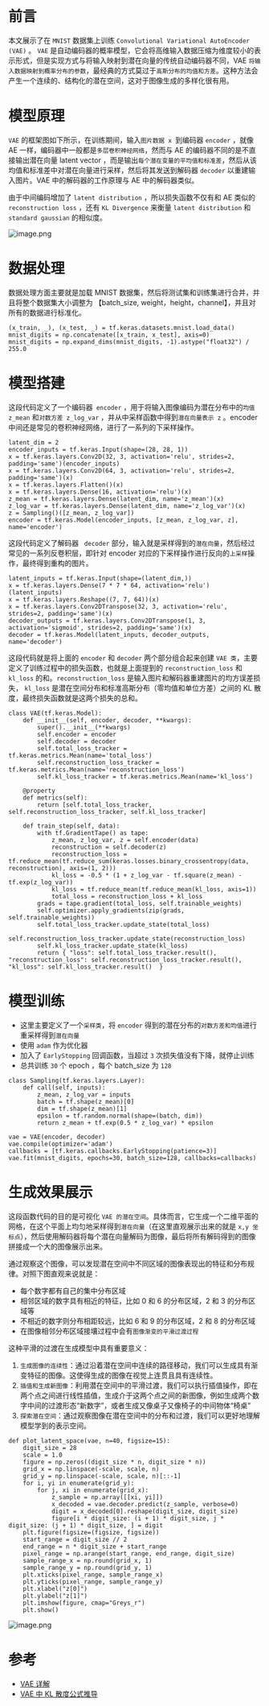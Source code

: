 

# 前言

本文展示了在 `MNIST` 数据集上训练 `Convolutional Variational AutoEncoder (VAE)` 。 `VAE` 是自动编码器的概率模型，它会将高维输入数据压缩为维度较小的表示形式，但是实现方式与将输入映射到潜在向量的传统自动编码器不同，VAE `将输入数据映射到概率分布的参数`，最经典的方式莫过于`高斯分布的均值和方差`。这种方法会产生一个连续的、结构化的潜在空间，这对于图像生成的多样化很有用。


# 模型原理

 `VAE` 的框架图如下所示，在训练期间，输入`图片数据 x `到编码器 `encoder` ，就像 AE 一样，编码器中一般都是`多层卷积神经网络`，然而与 AE 的编码器不同的是不直接输出潜在向量 latent vector ，而是输出`每个潜在变量的平均值和标准差`，然后从该均值和标准差中对潜在向量进行采样，然后将其发送到解码器 `decoder` 以重建输入图片。VAE 中的解码器的工作原理与 AE 中的解码器类似。
 
由于中间编码增加了 `latent distribution` ，所以损失函数不仅有和 AE 类似的 `reconstruction loss` ，还有 `KL Divergence` 来衡量 `latent distribution` 和 `standard gaussian` 的相似度。

![image.png](https://p9-juejin.byteimg.com/tos-cn-i-k3u1fbpfcp/fe90c06e0db04983872cfd509ceb3175~tplv-k3u1fbpfcp-jj-mark:0:0:0:0:q75.image#?w=2000&h=999&s=324110&e=png&a=1&b=fdfdfd)





# 数据处理


数据处理方面主要就是加载 MNIST 数据集，然后将测试集和训练集进行合并，并且将整个数据集大小调整为 【batch_size, weight，height，channel】，并且对所有的数据进行标准化。
```
(x_train, _), (x_test, _) = tf.keras.datasets.mnist.load_data()
mnist_digits = np.concatenate([x_train, x_test], axis=0)
mnist_digits = np.expand_dims(mnist_digits, -1).astype("float32") / 255.0
```



# 模型搭建


这段代码定义了一个编码器` encoder` ，用于将输入图像编码为潜在分布中的`均值 z_mean` 和`对数方差 z_log_var` ，并从中采样函数中得到`潜在向量表示 z` 。encoder 中间还是常见的卷积神经网络，进行了一系列的下采样操作。

```
latent_dim = 2
encoder_inputs = tf.keras.Input(shape=(28, 28, 1))   
x = tf.keras.layers.Conv2D(32, 3, activation='relu', strides=2, padding='same')(encoder_inputs) 
x = tf.keras.layers.Conv2D(64, 3, activation='relu', strides=2, padding='same')(x)   
x = tf.keras.layers.Flatten()(x)   
x = tf.keras.layers.Dense(16, activation='relu')(x)  
z_mean = tf.keras.layers.Dense(latent_dim, name='z_mean')(x)   
z_log_var = tf.keras.layers.Dense(latent_dim, name='z_log_var')(x)   
z = Sampling()([z_mean, z_log_var])   
encoder = tf.keras.Model(encoder_inputs, [z_mean, z_log_var, z], name='encoder')
```

这段代码定义了解码器 ` decoder`  部分，输入就是采样得到的`潜在向量`，然后经过常见的一系列反卷积层，即针对 encoder 对应的下采样操作进行反向的`上采样`操作，最终得到重构的图片。

```
latent_inputs = tf.keras.Input(shape=(latent_dim,))  
x = tf.keras.layers.Dense(7 * 7 * 64, activation='relu')(latent_inputs)   
x = tf.keras.layers.Reshape((7, 7, 64))(x)   
x = tf.keras.layers.Conv2DTranspose(32, 3, activation='relu', strides=2, padding='same')(x)   
decoder_outputs = tf.keras.layers.Conv2DTranspose(1, 3, activation='sigmoid', strides=2, padding='same')(x)   
decoder = tf.keras.Model(latent_inputs, decoder_outputs, name='decoder')
```

这段代码就是将上面的 `encoder` 和 `decoder` 两个部分组合起来创建 `VAE 类`，主要定义了训练过程中的损失函数，也就是上面提到的 `reconstruction_loss` 和 `kl_loss` 的和。`reconstruction_loss` 是输入图片和解码器重建图片的均方误差损失， `kl_loss` 是潜在空间分布和标准高斯分布（零均值和单位方差）之间的 KL 散度，最终损失函数就是这两个损失的总和。

```
class VAE(tf.keras.Model):
    def __init__(self, encoder, decoder, **kwargs):
        super().__init__(**kwargs)
        self.encoder = encoder
        self.decoder = decoder
        self.total_loss_tracker = tf.keras.metrics.Mean(name='total_loss')
        self.reconstruction_loss_tracker = tf.keras.metrics.Mean(name='reconstruction_loss')
        self.kl_loss_tracker = tf.keras.metrics.Mean(name='kl_loss')

    @property
    def metrics(self):
        return [self.total_loss_tracker, self.reconstruction_loss_tracker, self.kl_loss_tracker]

    def train_step(self, data):
        with tf.GradientTape() as tape:
            z_mean, z_log_var, z = self.encoder(data)
            reconstruction = self.decoder(z)
            reconstruction_loss = tf.reduce_mean(tf.reduce_sum(keras.losses.binary_crossentropy(data, reconstruction), axis=(1, 2)))
            kl_loss = -0.5 * (1 + z_log_var - tf.square(z_mean) - tf.exp(z_log_var))
            kl_loss = tf.reduce_mean(tf.reduce_mean(kl_loss, axis=1))
            total_loss = reconstruction_loss + kl_loss
        grads = tape.gradient(total_loss, self.trainable_weights)
        self.optimizer.apply_gradients(zip(grads, self.trainable_weights))
        self.total_loss_tracker.update_state(total_loss)
        self.reconstruction_loss_tracker.update_state(reconstruction_loss)
        self.kl_loss_tracker.update_state(kl_loss)
        return { "loss": self.total_loss_tracker.result(),  "reconstruction_loss": self.reconstruction_loss_tracker.result(), "kl_loss": self.kl_loss_tracker.result()  }
```

# 模型训练

- 这里主要定义了一个`采样类`，将 `encoder` 得到的潜在分布的`对数方差和均值`进行重采样得到`潜在向量`
- 使用 `adam` 作为优化器
- 加入了 `EarlyStopping` 回调函数，当超过 `3` 次损失值没有下降，就停止训练
- 总共训练 `30` 个 epoch ，每个 batch_size 为 `128` 
```
class Sampling(tf.keras.layers.Layer):
    def call(self, inputs):
        z_mean, z_log_var = inputs
        batch = tf.shape(z_mean)[0]
        dim = tf.shape(z_mean)[1]
        epsilon = tf.random.normal(shape=(batch, dim))
        return z_mean + tf.exp(0.5 * z_log_var) * epsilon

vae = VAE(encoder, decoder)
vae.compile(optimizer='adam')
callbacks = [tf.keras.callbacks.EarlyStopping(patience=3)]
vae.fit(mnist_digits, epochs=30, batch_size=128, callbacks=callbacks)
```

# 生成效果展示


这段函数代码的目的是可视化 `VAE 的潜在空间`。具体而言，它生成一个二维平面的网格，在这个平面上均匀地采样得到`潜在向量`（在这里直观展示出来的就是 `x,y 坐标点`），然后使用解码器将每个潜在向量解码为图像，最后将所有解码得到的图像拼接成一个大的图像展示出来。

通过观察这个图像，可以发现潜在空间中不同区域的图像表现出的特征和分布规律。对照下图直观来说就是：

- 每个数字都有自己的集中分布区域
- 相邻区域的数字具有相近的特征，比如 0 和 6 的分布区域，2 和 3 的分布区域等
- 不相近的数字则分布相距较远，比如 6 和 9 的分布区域，2 和 8 的分布区域
- 在图像相邻分布区域接壤过程中会有`图像渐变的平滑过渡过程`

这种平滑的过渡在生成模型中具有重要意义：

1.  `生成图像的连续性`：通过沿着潜在空间中连续的路径移动，我们可以生成具有渐变特征的图像。这使得生成的图像在视觉上连贯且具有连续性。
1.  `插值和生成新图像`：利用潜在空间中的平滑过渡，我们可以执行插值操作，即在两个点之间进行线性插值，生成介于这两个点之间的新图像，例如生成两个数字中间的过渡形态“新数字”，或者生成又像桌子又像椅子的中间物体“椅桌”
1.  `探索潜在空间`：通过观察图像在潜在空间中的分布和过渡，我们可以更好地理解模型学到的表示空间。

```
def plot_latent_space(vae, n=40, figsize=15):
    digit_size = 28
    scale = 1.0
    figure = np.zeros((digit_size * n, digit_size * n))
    grid_x = np.linspace(-scale, scale, n)
    grid_y = np.linspace(-scale, scale, n)[::-1]
    for i, yi in enumerate(grid_y):
        for j, xi in enumerate(grid_x):
            z_sample = np.array([[xi, yi]])
            x_decoded = vae.decoder.predict(z_sample, verbose=0)
            digit = x_decoded[0].reshape(digit_size, digit_size)
            figure[i * digit_size: (i + 1) * digit_size, j * digit_size: (j + 1) * digit_size, ] = digit
    plt.figure(figsize=(figsize, figsize))
    start_range = digit_size // 2
    end_range = n * digit_size + start_range
    pixel_range = np.arange(start_range, end_range, digit_size)
    sample_range_x = np.round(grid_x, 1)
    sample_range_y = np.round(grid_y, 1)
    plt.xticks(pixel_range, sample_range_x)
    plt.yticks(pixel_range, sample_range_y)
    plt.xlabel("z[0]")
    plt.ylabel("z[1]")
    plt.imshow(figure, cmap="Greys_r")
    plt.show()
```

 

![image.png](https://p9-juejin.byteimg.com/tos-cn-i-k3u1fbpfcp/fca1e85675f740c3bc0fa380e5763560~tplv-k3u1fbpfcp-jj-mark:0:0:0:0:q75.image#?w=1500&h=1500&s=1197602&e=png&b=f8f8f8)

# 参考

- [VAE 详解](https://towardsdatascience.com/difference-between-autoencoder-ae-and-variational-autoencoder-vae-ed7be1c038f2)
- [VAE 中 KL 散度公式推导](https://zhuanlan.zhihu.com/p/345095899)

